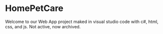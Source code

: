 # HomePetCare
Welcome to our Web App project
maked in visual studio code with c#, html, css, and js.
Not active, now archived.
